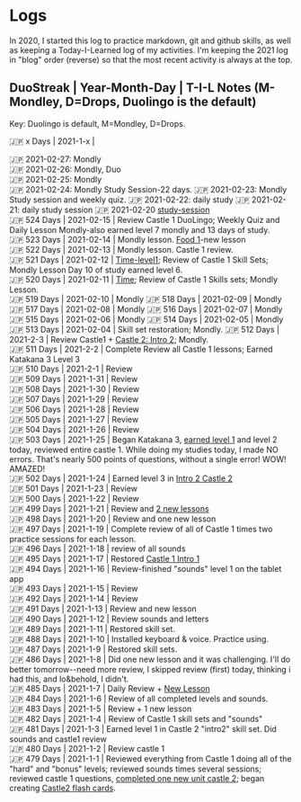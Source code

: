 # Logs

In 2020, I started this log to practice markdown, git and github skills, as well as keeping a Today-I-Learned log of my activities. I'm keeping the 2021 log in "blog" order (reverse) so that the most recent activity is always at the top. 


## DuoStreak | Year-Month-Day | T-I-L Notes (M-Mondley, D=Drops, Duolingo is the default) <br>
Key: Duolingo is default, M=Mondley, D=Drops. <br>

:jp: x Days | 2021-1-x |  <br>


:jp: 2021-02-27: Mondly<br>
:jp: 2021-02-26: Mondly, Duo<br>
:jp: 2021-02-25: Mondly<br>
:jp: 2021-02-24: Mondly Study Session-22 days. 
:jp: 2021-02-23: Mondly Study session and weekly quiz. 
:jp: 2021-02-22: daily study 
:jp: 2021-02-21: daily study session 
:jp: 2021-02-20 [study-session](https://github.com/EO4wellness/T-I-L/blob/main/polyglot/japon%C3%A9s/images/2021-02-20-study-session.jpg)<br>
:jp: 524 Days | 2021-02-15 | Review Castle 1 DuoLingo; Weekly Quiz and Daily Lesson Mondly-also earned level 7 mondly and 13 days of study.<br>
:jp: 523 Days | 2021-02-14 | Mondly lesson. [Food 1](https://github.com/EO4wellness/T-I-L/blob/main/polyglot/japon%C3%A9s/Castle-2/Food-1.md)-new lesson <br> 
:jp: 522 Days | 2021-02-13 | Mondly lesson. Castle 1 review. <br> 
:jp: 521 Days | 2021-02-12 | [Time-level1](https://github.com/EO4wellness/T-I-L/blob/main/polyglot/japon%C3%A9s/Castle-2/Time.md); Review of Castle 1 Skill Sets; Mondly Lesson Day 10 of study earned level 6.<br>
:jp: 520 Days | 2021-02-11 | [Time](https://github.com/EO4wellness/T-I-L/blob/main/polyglot/japon%C3%A9s/Castle-2/Time.md); Review of Castle 1 Skills sets; Mondly Lesson.<br>
:jp: 519 Days | 2021-02-10 | Mondly
:jp: 518 Days | 2021-02-09 | Mondly
:jp: 517 Days | 2021-02-08 | Mondly
:jp: 516 Days | 2021-02-07 | Mondly
:jp: 515 Days | 2021-02-06 | Mondly
:jp: 514 Days | 2021-02-05 | Mondly
:jp: 513 Days | 2021-02-04 | Skill set restoration; Mondly. 
:jp: 512 Days | 2021-2-3 | Review Castle1 + [Castle 2: Intro 2](https://github.com/EO4wellness/T-I-L/blob/main/polyglot/japon%C3%A9s/Castle-2/Intro-2.md#2021-02-03-study-session); Mondly. <br>
:jp: 511 Days | 2021-2-2 | Complete Review all Castle 1 lessons; Earned Katakana 3 Level 3 <br>
:jp: 510 Days | 2021-2-1 | Review <br>
:jp: 509 Days | 2021-1-31 | Review <br>
:jp: 508 Days | 2021-1-30 | Review <br>
:jp: 507 Days | 2021-1-29 | Review <br>
:jp: 506 Days | 2021-1-28 | Review <br>
:jp: 505 Days | 2021-1-27 | Review <br>
:jp: 504 Days | 2021-1-26 | Review <br>
:jp: 503 Days | 2021-1-25 | Began Katakana 3, [earned level 1](https://github.com/EO4wellness/T-I-L/blob/main/polyglot/japon%C3%A9s/Castle-2/Images/2021-01-25_earned-castle2-Katakana3-level-1.png) and level 2 today, reviewed entire castle 1. While doing my studies today, I made NO errors.  That's nearly 500 points of questions, without a single error!  WOW! AMAZED! <br>
:jp: 502 Days | 2021-1-24 | Earned level 3 in [Intro 2 Castle 2](https://github.com/EO4wellness/T-I-L/blob/main/polyglot/japon%C3%A9s/Castle-2/Images/2021-01-23-earned-level3-intro.jpg)<br>
:jp: 501 Days | 2021-1-23 | Review <br>
:jp: 500 Days | 2021-1-22 | Review <br>
:jp: 499 Days | 2021-1-21 |  Review and [2 new lessons](https://github.com/EO4wellness/T-I-L/blob/main/polyglot/japon%C3%A9s/Castle-2/Intro-2.md#2021-01-21-study-session) <br>
:jp: 498 Days | 2021-1-20 |  Review and one new lesson <br>
:jp: 497 Days | 2021-1-19 |  Complete review of all of Castle 1 times two practice sessions for each lesson. <br>
:jp: 496 Days | 2021-1-18 |  review of all sounds <br>
:jp: 495 Days | 2021-1-17 |  Restored [Castle 1 Intro 1](https://github.com/EO4wellness/T-I-L/edit/main/polyglot/japon%C3%A9s/Castle-1/Intro-1.md)<br>
:jp: 494 Days | 2021-1-16 | Review-finished "sounds" level 1 on the tablet app  <br>
:jp: 493 Days | 2021-1-15 | Review <br>
:jp: 492 Days | 2021-1-14 | Review <br>
:jp: 491 Days | 2021-1-13 |  Review and new lesson <br>
:jp: 490 Days | 2021-1-12 |  Review sounds and letters <br>
:jp: 489 Days | 2021-1-11 | Restored skill set. <br>
:jp: 488 Days | 2021-1-10 | Installed keyboard & voice. Practice using. <br>
:jp: 487 Days | 2021-1-9 | Restored skill sets. <br>
:jp: 486 Days | 2021-1-8 | Did one new lesson and it was challenging. I'll do better tomorrow--need more review, I skipped review (first) today, thinking i had this, and lo&behold, I didn't.  <br>
:jp: 485 Days | 2021-1-7 | Daily Review + [New Lesson](https://github.com/EO4wellness/T-I-L/blob/main/polyglot/japon%C3%A9s/Castle-2/Intro-2.md#2021-01-07-study-session) <br>
:jp: 484 Days | 2021-1-6 | Review of all completed levels and sounds. <br>
:jp: 483 Days | 2021-1-5 |  Review + 1 new lesson <br>
:jp: 482 Days | 2021-1-4 |  Review of Castle 1 skill sets and "sounds" <br>
:jp: 481 Days | 2021-1-3 |  Earned level 1 in Castle 2 "intro2" skill set.  Did sounds and castle1 review <br>
:jp: 480 Days | 2021-1-2 |  Review castle 1 <br>
:jp: 479 Days | 2021-1-1 |  Reviewed everything from Castle 1 doing all of the "hard" and "bonus" levels; reviewed sounds times several sessions; reviewed castle 1 questions, [completed one new unit castle 2](https://github.com/EO4wellness/T-I-L/blob/main/polyglot/japon%C3%A9s/Castle-2/Intro-2.md); began creating [Castle2 flash cards](https://github.com/EO4wellness/T-I-L/tree/main/polyglot/japon%C3%A9s/images/Flash-Cards-Castle2). <br>

